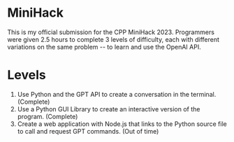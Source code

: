 # MiniHack
 This is my official submission for the CPP MiniHack 2023. Programmers were given 2.5 hours to complete 3 levels of difficulty, each with different variations on the same problem -- to learn and use the OpenAI API.

 # Levels
1. Use Python and the GPT API to create a conversation in the terminal. (Complete)
2. Use a Python GUI Library to create an interactive version of the program. (Complete)
3. Create a web application with Node.js that links to the Python source file to call and request GPT commands. (Out of time)
